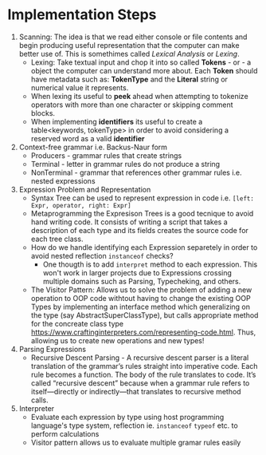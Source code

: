 # Implementation Steps

1.  Scanning: The idea is that we read either console or file contents and begin producing useful representation that the computer can make better use of. This is somethimes called *Lexical Analysis* or *Lexing*.
	* Lexing: Take textual input and chop it into so called **Tokens** - or - a object the computer can understand more about. Each **Token** should have metadata such as: **TokenType** and the **Literal** string or numerical value it represents.
	* When lexing its useful to **peek** ahead when attempting to tokenize operators with more than one character or skipping comment blocks.
	* When implementing **identifiers** its useful to create a table<keywords, tokenType> in order to avoid considering a reserved word as a valid **identifier**
2. Context-free grammar i.e. Backus-Naur form
	* Producers - grammar rules that create strings
	* Terminal - letter in grammar rules do not produce a string
	* NonTerminal - grammar that references other grammar rules i.e. nested expressions
3. Expression Problem and Representation
	* Syntax Tree can be used to represent expression in code i.e. `[left: Expr, operator, right: Expr]`
	* Metaprogramming the Expresison Trees is a good tecnique to avoid hand writing code. It consists of writing a script that takes a description of each type and its fields creates the source code for each tree class.
	* How do we handle identifying each Expression separetely in order to avoid nested reflection `instanceof` checks?
		* One thougth is to add `interpret` method to each expression. This won't work in larger projects due to Expressions crossing multiple domains such as Parsing, Typecheking, and others.
	* The Visitor Pattern: Allows us to solve the problem of adding a new operation to OOP code withtout having to change the existing OOP Types by implementing an interface method which generalizing on the type (say AbstractSuperClassType), but calls appropriate method for the concreate class type https://www.craftinginterpreters.com/representing-code.html. Thus, allowing us to create new operations and new types!
4. Parsing Expressions
	* Recursive Descent Parsing - A recursive descent parser is a literal translation of the grammar’s rules straight into imperative code. Each rule becomes a function. The body of the rule translates to code. It’s called “recursive descent” because when a grammar rule refers to itself—directly or indirectly—that translates to recursive method calls.
5. Interpreter
	* Evaluate each expression by type using host programming language's type system, reflection ie. `instanceof` `typeof` etc. to perform calculations
	* Visitor pattern allows us to evaluate multiple gramar rules easily


